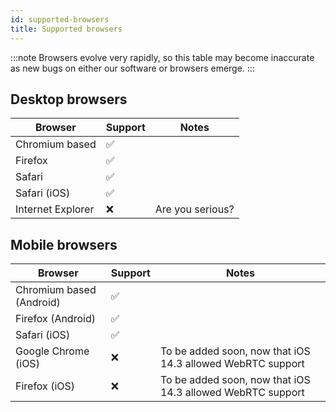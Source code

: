 ```yaml
---
id: supported-browsers
title: Supported browsers
---
```


:::note
Browsers evolve very rapidly, so this table may become inaccurate as new bugs on either our software or browsers emerge.
:::

## Desktop browsers

| Browser | Support | Notes |
|---|---|---|
| Chromium based | ✅ | |
| Firefox | ✅ | |
| Safari | ✅ | |
| Safari (iOS) | ✅ | |
| Internet Explorer | ❌ | Are you serious? |

## Mobile browsers

| Browser | Support | Notes |
|---|---|---|
| Chromium based (Android) | ✅ | |
| Firefox (Android) | ✅ | |
| Safari (iOS) | ✅ | |
| Google Chrome (iOS) | ❌ | To be added soon, now that iOS 14.3 allowed WebRTC support |
| Firefox (iOS) | ❌ | To be added soon, now that iOS 14.3 allowed WebRTC support |
